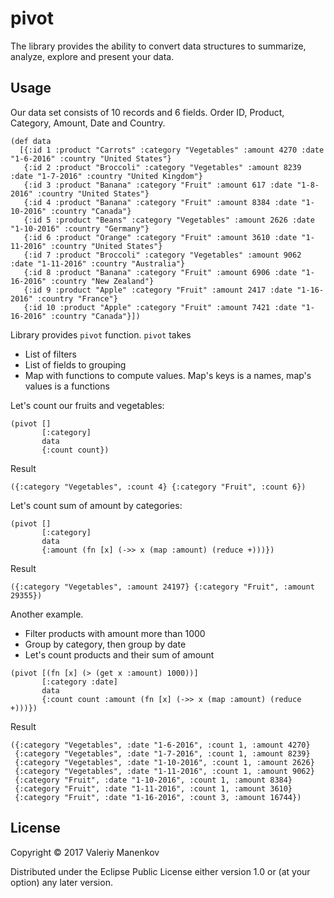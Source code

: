 # pivot

The library provides the ability to convert data structures to summarize,
analyze, explore and present your data.

## Usage

Our data set consists of 10 records and 6 fields. Order ID, Product,
Category, Amount, Date and Country.

```
(def data
  [{:id 1 :product "Carrots" :category "Vegetables" :amount 4270 :date "1-6-2016" :country "United States"}
   {:id 2 :product "Broccoli" :category "Vegetables" :amount 8239 :date "1-7-2016" :country "United Kingdom"}
   {:id 3 :product "Banana" :category "Fruit" :amount 617 :date "1-8-2016" :country "United States"}
   {:id 4 :product "Banana" :category "Fruit" :amount 8384 :date "1-10-2016" :country "Canada"}
   {:id 5 :product "Beans" :category "Vegetables" :amount 2626 :date "1-10-2016" :country "Germany"}
   {:id 6 :product "Orange" :category "Fruit" :amount 3610 :date "1-11-2016" :country "United States"}
   {:id 7 :product "Broccoli" :category "Vegetables" :amount 9062 :date "1-11-2016" :country "Australia"}
   {:id 8 :product "Banana" :category "Fruit" :amount 6906 :date "1-16-2016" :country "New Zealand"}
   {:id 9 :product "Apple" :category "Fruit" :amount 2417 :date "1-16-2016" :country "France"}
   {:id 10 :product "Apple" :category "Fruit" :amount 7421 :date "1-16-2016" :country "Canada"}])
```
Library provides `pivot` function. `pivot` takes

 * List of filters
 * List of fields to grouping
 * Map with functions to compute values. Map's keys is a names, map's values is a functions

Let's count our fruits and vegetables:

```
(pivot []
       [:category]
       data
       {:count count})
```

Result

```
({:category "Vegetables", :count 4} {:category "Fruit", :count 6})
```

Let's count sum of amount by categories:

```
(pivot []
       [:category]
       data
       {:amount (fn [x] (->> x (map :amount) (reduce +)))})
```

Result

```
({:category "Vegetables", :amount 24197} {:category "Fruit", :amount 29355})
```

Another example.

 * Filter products with amount more than 1000
 * Group by category, then group by date
 * Let's count products and their sum of amount
 
```
(pivot [(fn [x] (> (get x :amount) 1000))]
       [:category :date]
       data
       {:count count :amount (fn [x] (->> x (map :amount) (reduce +)))})
```

Result

```
({:category "Vegetables", :date "1-6-2016", :count 1, :amount 4270}
 {:category "Vegetables", :date "1-7-2016", :count 1, :amount 8239}
 {:category "Vegetables", :date "1-10-2016", :count 1, :amount 2626}
 {:category "Vegetables", :date "1-11-2016", :count 1, :amount 9062}
 {:category "Fruit", :date "1-10-2016", :count 1, :amount 8384}
 {:category "Fruit", :date "1-11-2016", :count 1, :amount 3610}
 {:category "Fruit", :date "1-16-2016", :count 3, :amount 16744})
```

## License

Copyright © 2017 Valeriy Manenkov

Distributed under the Eclipse Public License either version 1.0 or (at
your option) any later version.
